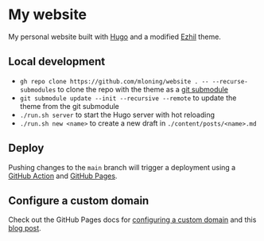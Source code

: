 # My website

My personal website built with [Hugo] and a modified [Ezhil] theme.

[Hugo]: https://gohugo.io
[Ezhil]: https://github.com/mloning/ezhil

## Local development

* `gh repo clone https://github.com/mloning/website . -- --recurse-submodules` to clone the repo with the theme as a [git submodule]
* `git submodule update --init --recursive --remote` to update the theme from the git submodule
* `./run.sh server` to start the Hugo server with hot reloading
* `./run.sh new <name>` to create a new draft in `./content/posts/<name>.md`

[git submodule]: https://git-scm.com/book/en/v2/Git-Tools-Submodules

## Deploy 

Pushing changes to the `main` branch will trigger a deployment using a [GitHub Action] and [GitHub Pages].

[GitHub Pages]: https://mloning.github.io/website/
[GitHub Action]: https://github.com/mloning/website/actions/workflows/deploy.yaml 

## Configure a custom domain

Check out the GitHub Pages docs for [configuring a custom domain] and this [blog post]. 

[configuring a custom domain]: https://docs.github.com/en/pages/configuring-a-custom-domain-for-your-github-pages-site
[blog post]: https://emilymdubois.medium.com/using-a-squarespace-domain-with-github-pages-438951d4f5b7
